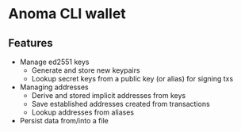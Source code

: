 # Anoma CLI wallet

## Features

- Manage ed2551 keys
  - Generate and store new keypairs
  - Lookup secret keys from a public key (or alias) for signing txs
- Managing addresses
  - Derive and stored implicit addresses from keys
  - Save established addresses created from transactions
  - Lookup addresses from aliases
- Persist data from/into a file
